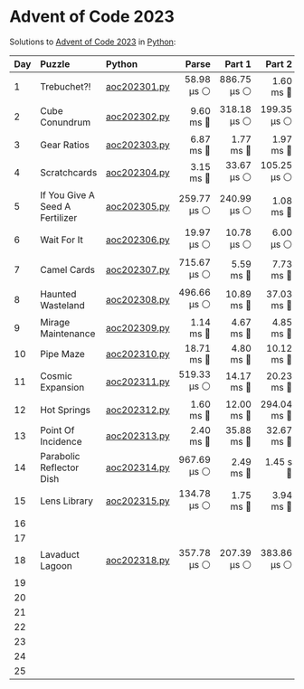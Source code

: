 # Advent of Code 2023

Solutions to [Advent of Code 2023](https://adventofcode.com/2023/) in [Python](https://www.python.org/):


| Day  | Puzzle                          | Python                                                          |       Parse |      Part 1 |      Part 2 |       Total |
| :--- | :------------------------------ | :-------------------------------------------------------------- | ----------: | ----------: | ----------: | ----------: |
| 1    | Trebuchet?!                     | [aoc202301.py](01_trebuchet/aoc202301.py)                       |  58.98 μs ⚪️ | 886.75 μs ⚪️ |   1.60 ms 🔵 |   2.54 ms 🔵 |
| 2    | Cube Conundrum                  | [aoc202302.py](02_cube_conundrum/aoc202302.py)                  |   9.60 ms 🔵 | 318.18 μs ⚪️ | 199.35 μs ⚪️ |  10.12 ms 🔵 |
| 3    | Gear Ratios                     | [aoc202303.py](03_gear_ratios/aoc202303.py)                     |   6.87 ms 🔵 |   1.77 ms 🔵 |   1.97 ms 🔵 |  10.61 ms 🔵 |
| 4    | Scratchcards                    | [aoc202304.py](04_scratchcards/aoc202304.py)                    |   3.15 ms 🔵 |  33.67 μs ⚪️ | 105.25 μs ⚪️ |   3.29 ms 🔵 |
| 5    | If You Give A Seed A Fertilizer | [aoc202305.py](05_if_you_give_a_seed_a_fertilizer/aoc202305.py) | 259.77 μs ⚪️ | 240.99 μs ⚪️ |   1.08 ms 🔵 |   1.58 ms 🔵 |
| 6    | Wait For It                     | [aoc202306.py](06_wait_for_it/aoc202306.py)                     |  19.97 μs ⚪️ |  10.78 μs ⚪️ |   6.00 μs ⚪️ |  36.75 μs ⚪️ |
| 7    | Camel Cards                     | [aoc202307.py](07_camel_cards/aoc202307.py)                     | 715.67 μs ⚪️ |   5.59 ms 🔵 |   7.73 ms 🔵 |  14.03 ms 🔵 |
| 8    | Haunted Wasteland               | [aoc202308.py](08_haunted_wasteland/aoc202308.py)               | 496.66 μs ⚪️ |  10.89 ms 🔵 |  37.03 ms 🔵 |  48.42 ms 🔵 |
| 9    | Mirage Maintenance              | [aoc202309.py](09_mirage_maintenance/aoc202309.py)              |   1.14 ms 🔵 |   4.67 ms 🔵 |   4.85 ms 🔵 |  10.65 ms 🔵 |
| 10   | Pipe Maze                       | [aoc202310.py](10_pipe_maze/aoc202310.py)                       |  18.71 ms 🔵 |   4.80 ms 🔵 |  10.12 ms 🔵 |  33.63 ms 🔵 |
| 11   | Cosmic Expansion                | [aoc202311.py](11_cosmic_expansion/aoc202311.py)                | 519.33 μs ⚪️ |  14.17 ms 🔵 |  20.23 ms 🔵 |  34.91 ms 🔵 |
| 12   | Hot Springs                     | [aoc202312.py](12_hot_springs/aoc202312.py)                     |   1.60 ms 🔵 |  12.00 ms 🔵 | 294.04 ms 🔵 | 307.64 ms 🔵 |
| 13   | Point Of Incidence              | [aoc202313.py](13_point_of_incidence/aoc202313.py)              |   2.40 ms 🔵 |  35.88 ms 🔵 |  32.67 ms 🔵 |  70.95 ms 🔵 |
| 14   | Parabolic Reflector Dish        | [aoc202314.py](14_parabolic_reflector_dish/aoc202314.py)        | 967.69 μs ⚪️ |   2.49 ms 🔵 |    1.45 s 🔴 |    1.46 s 🔴 |
| 15   | Lens Library                    | [aoc202315.py](15_lens_library/aoc202315.py)                    | 134.78 μs ⚪️ |   1.75 ms 🔵 |   3.94 ms 🔵 |   5.82 ms 🔵 |
| 16   |                                 |                                                                 |             |             |             |             |
| 17   |                                 |                                                                 |             |             |             |             |
| 18   | Lavaduct Lagoon                 | [aoc202318.py](18_lavaduct_lagoon/aoc202318.py)                 | 357.78 μs ⚪️ | 207.39 μs ⚪️ | 383.86 μs ⚪️ | 949.03 μs ⚪️ |
| 19   |                                 |                                                                 |             |             |             |             |
| 20   |                                 |                                                                 |             |             |             |             |
| 21   |                                 |                                                                 |             |             |             |             |
| 22   |                                 |                                                                 |             |             |             |             |
| 23   |                                 |                                                                 |             |             |             |             |
| 24   |                                 |                                                                 |             |             |             |             |
| 25   |                                 |                                                                 |             |             |             |             |
